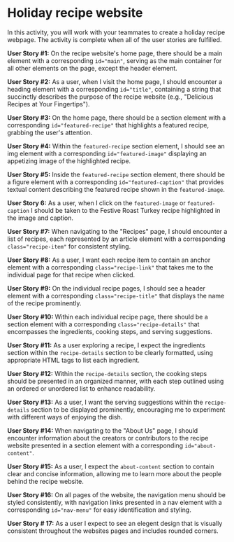 # Holiday recipe website
In this activity, you will work with your teammates to create a holiday recipe webpage. The activity is complete when all of the user stories are fulfilled.

**User Story #1:** On the recipe website's home page, there should be a main element with a corresponding `id="main"`, serving as the main container for all other elements on the page, except the header element.

**User Story #2:** As a user, when I visit the home page, I should encounter a heading element with a corresponding `id="title"`, containing a string that succinctly describes the purpose of the recipe website (e.g., "Delicious Recipes at Your Fingertips").

**User Story #3:** On the home page, there should be a section element with a corresponding `id="featured-recipe"` that highlights a featured recipe, grabbing the user's attention.

**User Story #4:** Within the `featured-recipe` section element, I should see an img element with a corresponding `id="featured-image"` displaying an appetizing image of the highlighted recipe.

**User Story #5:** Inside the `featured-recipe` section element, there should be a figure element with a corresponding `id="featured-caption"` that provides textual content describing the featured recipe shown in the `featured-image`.

**User Story 6:** As a user, when I click on the `featured-image` or `featured-caption` I should be taken to the Festive Roast Turkey recipe highlighted in the image and caption. 

**User Story #7:** When navigating to the "Recipes" page, I should encounter a list of recipes, each represented by an article element with a corresponding `class="recipe-item"` for consistent styling.

**User Story #8:** As a user, I want each recipe item to contain an anchor element with a corresponding `class="recipe-link"` that takes me to the individual page for that recipe when clicked.

**User Story #9:** On the individual recipe pages, I should see a header element with a corresponding `class="recipe-title"` that displays the name of the recipe prominently.

**User Story #10:** Within each individual recipe page, there should be a section element with a corresponding `class="recipe-details"` that encompasses the ingredients, cooking steps, and serving suggestions.

**User Story #11:** As a user exploring a recipe, I expect the ingredients section within the `recipe-details` section to be clearly formatted, using appropriate HTML tags to list each ingredient.

**User Story #12:** Within the `recipe-details` section, the cooking steps should be presented in an organized manner, with each step outlined using an ordered or unordered list to enhance readability.

**User Story #13:** As a user, I want the serving suggestions within the `recipe-details` section to be displayed prominently, encouraging me to experiment with different ways of enjoying the dish.

**User Story #14:** When navigating to the "About Us" page, I should encounter information about the creators or contributors to the recipe website presented in a section element with a corresponding `id="about-content"`.

**User Story #15:** As a user, I expect the `about-content` section to contain clear and concise information, allowing me to learn more about the people behind the recipe website.

**User Story #16:** On all pages of the website, the navigation menu should be styled consistently, with navigation links presented in a nav element with a corresponding `id="nav-menu"` for easy identification and styling.

**User Story # 17:** As a user I expect to see an elegent design that is visually consistent throughout the websites pages and includes rounded corners.